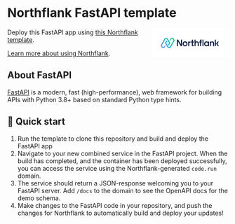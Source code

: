 # Northflank FastAPI template

<a target="_blank" rel="noopener noreferrer" href="https://www.northflank.com">
    <img alt="Northflank" align="right" src="/media/logo.svg" width="35%" />
</a>

Deploy this FastAPI app using [this Northflank template](https://northflank.com/stacks/deploy-fastapi).

[Learn more about using Northflank](https://northflank.com/docs/).
    
## About FastAPI

[FastAPI](https://fastapi.tiangolo.com/) is a modern, fast (high-performance), web framework for building APIs with Python 3.8+ based on standard Python type hints.

## 🚀 Quick start

1. Run the template to clone this repository and build and deploy the FastAPI app
2. Navigate to your new combined service in the FastAPI project. When the build has completed, and the container has been deployed successfully, you can access the service using the Northflank-generated `code.run` domain.
3. The service should return a JSON-response welcoming you to your FastAPI server. Add `/docs` to the domain to see the OpenAPI docs for the demo schema.
4. Make changes to the FastAPI code in your repository, and push the changes for Northflank to automatically build and deploy your updates!